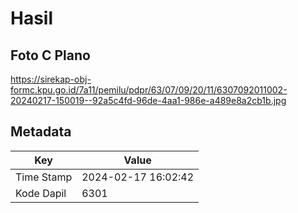 # Hasil

## Foto C Plano

https://sirekap-obj-formc.kpu.go.id/7a11/pemilu/pdpr/63/07/09/20/11/6307092011002-20240217-150019--92a5c4fd-96de-4aa1-986e-a489e8a2cb1b.jpg


## Metadata

| Key        | Value               |
| ---------- | ------------------- |
| Time Stamp | 2024-02-17 16:02:42 |
| Kode Dapil | 6301                |



